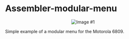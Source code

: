 # Assembler-modular-menu
<p align="center">
  <img src="https://i.imgur.com/UEXJwyD.png" alt="Image #1"/>
</p>
Simple example of a modular menu for the Motorola 6809.
